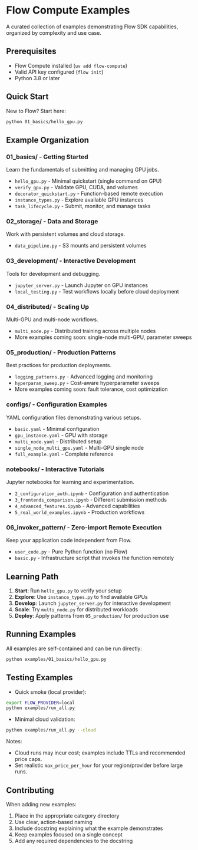 # Flow Compute Examples

A curated collection of examples demonstrating Flow SDK capabilities, organized by complexity and use case.

## Prerequisites

- Flow Compute installed (`uv add flow-compute`)
- Valid API key configured (`flow init`)
- Python 3.8 or later

## Quick Start

New to Flow? Start here:
```bash
python 01_basics/hello_gpu.py
```

## Example Organization

### 01_basics/ - Getting Started
Learn the fundamentals of submitting and managing GPU jobs.

- `hello_gpu.py` - Minimal quickstart (single command on GPU)
- `verify_gpu.py` - Validate GPU, CUDA, and volumes
- `decorator_quickstart.py` - Function-based remote execution
- `instance_types.py` - Explore available GPU instances
- `task_lifecycle.py` - Submit, monitor, and manage tasks

### 02_storage/ - Data and Storage
Work with persistent volumes and cloud storage.

- `data_pipeline.py` - S3 mounts and persistent volumes

### 03_development/ - Interactive Development
Tools for development and debugging.

- `jupyter_server.py` - Launch Jupyter on GPU instances
- `local_testing.py` - Test workflows locally before cloud deployment

### 04_distributed/ - Scaling Up
Multi-GPU and multi-node workflows.

- `multi_node.py` - Distributed training across multiple nodes
- More examples coming soon: single-node multi-GPU, parameter sweeps

### 05_production/ - Production Patterns
Best practices for production deployments.

- `logging_patterns.py` - Advanced logging and monitoring
- `hyperparam_sweep.py` - Cost-aware hyperparameter sweeps
- More examples coming soon: fault tolerance, cost optimization

### configs/ - Configuration Examples
YAML configuration files demonstrating various setups.

- `basic.yaml` - Minimal configuration
- `gpu_instance.yaml` - GPU with storage
- `multi_node.yaml` - Distributed setup
- `single_node_multi_gpu.yaml` - Multi-GPU single node
- `full_example.yaml` - Complete reference

### notebooks/ - Interactive Tutorials
Jupyter notebooks for learning and experimentation.

- `2_configuration_auth.ipynb` - Configuration and authentication
- `3_frontends_comparison.ipynb` - Different submission methods
- `4_advanced_features.ipynb` - Advanced capabilities
- `5_real_world_examples.ipynb` - Production workflows

### 06_invoker_pattern/ - Zero-import Remote Execution
Keep your application code independent from Flow.

- `user_code.py` - Pure Python function (no Flow)
- `basic.py` - Infrastructure script that invokes the function remotely

## Learning Path

1. **Start**: Run `hello_gpu.py` to verify your setup
2. **Explore**: Use `instance_types.py` to find available GPUs
3. **Develop**: Launch `jupyter_server.py` for interactive development
4. **Scale**: Try `multi_node.py` for distributed workloads
5. **Deploy**: Apply patterns from `05_production/` for production use

## Running Examples

All examples are self-contained and can be run directly:

```bash
python examples/01_basics/hello_gpu.py
```

## Testing Examples

- Quick smoke (local provider):
```bash
export FLOW_PROVIDER=local
python examples/run_all.py
```

- Minimal cloud validation:
```bash
python examples/run_all.py --cloud
```

Notes:
- Cloud runs may incur cost; examples include TTLs and recommended price caps.
- Set realistic `max_price_per_hour` for your region/provider before large runs.

## Contributing

When adding new examples:
1. Place in the appropriate category directory
2. Use clear, action-based naming
3. Include docstring explaining what the example demonstrates
4. Keep examples focused on a single concept
5. Add any required dependencies to the docstring